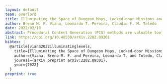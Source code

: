 ```yaml
---
layout: default
team: overlord
title: Illuminating the Space of Dungeon Maps, Locked-door Missions and Enemy Placement Through MAP-Elites
author: Breno M. F. Viana, Leonardo T. Pereira, Claudio F. M. Toledo
date: 2022/02/18
abstract: Procedural Content Generation (PCG) methods are valuable tools to speed up the game development process. Moreover, PCG may also present in games as features, such as the procedural dungeon generation (PDG) in Moonlighter (Digital Sun, 2018). This paper introduces an extended version of an evolutionary dungeon generator by incorporating a MAP-Elites population. Our dungeon levels are discretized with rooms that may have locked-door missions and enemies within them. We encoded the dungeons through a tree structure to ensure the feasibility of missions. We performed computational and user feedback experiments to evaluate our PDG approach. They show that our approach accurately converges almost the whole MAP-Elite population for most executions. Finally, players' feedback indicates that they enjoyed the generated levels, and they could not indicate an algorithm as a level generator.
link: https://doi.org/10.48550/arXiv.2202.09301
bibtex: |
  @article{viana2022illuminatinglevels,
    title={Illuminating the Space of Dungeon Maps, Locked-door Missions and Enemy Placement Through MAP-Elites},
    author={Viana, Breno M. F. and Pereira, Leonardo T. and Toledo, Claudio F. M.},
    journal={arXiv preprint arXiv:2202.09301},
    year={2022}
  }
preprint: true
---
```

